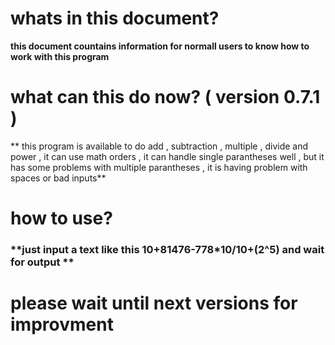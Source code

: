 # whats in this document?

**this document countains information for normall users to know how to work with this program**

# what can this do now? ( version 0.7.1 ) 

** this program is available to do add , subtraction , multiple , divide and power , it can use math orders , it can handle single parantheses well , but it has some problems with multiple parantheses , it is having problem with spaces or bad inputs**

# how to use?

### **just input a text like this 10+81476-778*10/10+(2^5) and wait for output **

# please wait until next versions for improvment
